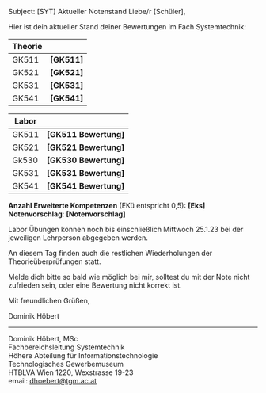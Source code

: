 Subject: [SYT] Aktueller Notenstand
Liebe/r [Schüler],

Hier ist dein aktueller Stand deiner Bewertungen im Fach Systemtechnik:

| Theorie                                     |                       |
| ----------------------------------------------------- |-----------------------|
| GK511                                                 | **[GK511]**           |
| GK521                                                 | **[GK521]**           |
| GK531                                                 | **[GK531]**           |
| GK541                                                 | **[GK541]**           |


| Labor                                              |                       |
| -------------------------------------------------- |-----------------------|
| GK511                                              | **[GK511 Bewertung]** |
| GK521                                              | **[GK521 Bewertung]** |
| Gk530                                              | **[GK530 Bewertung]** |
| GK531                                              | **[GK531 Bewertung]** |
| GK541                                              | **[GK541 Bewertung]** |

**Anzahl Erweiterte Kompetenzen** (EKü entspricht 0,5): **[Eks]**  
**Notenvorschlag**: **[Notenvorschlag]**

Labor Übungen können noch bis einschließlich Mittwoch 25.1.23 bei der jeweiligen Lehrperson abgegeben werden.

An diesem Tag finden auch die restlichen Wiederholungen der Theorieüberprüfungen statt.


Melde dich bitte so bald wie möglich bei mir, solltest du mit der Note nicht zufrieden sein, oder eine Bewertung nicht korrekt ist.


Mit freundlichen Grüßen,

Dominik Höbert  
________________________________
Dominik Höbert, MSc  
Fachbereichsleitung Systemtechnik  
Höhere Abteilung für Informationstechnologie  
Technologisches Gewerbemuseum  
HTBLVA Wien 1220, Wexstrasse 19-23  
email: dhoebert@tgm.ac.at  
